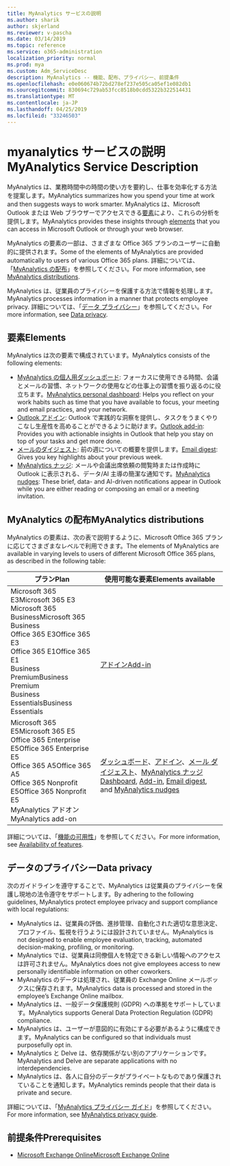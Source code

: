 ```yaml
---
title: MyAnalytics サービスの説明
ms.author: sharik
author: skjerland
ms.reviewer: v-pascha
ms.date: 03/14/2019
ms.topic: reference
ms.service: o365-administration
localization_priority: normal
ms.prod: mya
ms.custom: Adm_ServiceDesc
description: MyAnalytics -- 機能、配布、プライバシー、前提条件
ms.openlocfilehash: e0e060674b72bd278ef237e505ca05ef1e082db1
ms.sourcegitcommit: 830694c729ab53fcc8518b0cdd5322b322514431
ms.translationtype: MT
ms.contentlocale: ja-JP
ms.lasthandoff: 04/25/2019
ms.locfileid: "33246503"
---
```

# <a name="myanalytics-service-description"></a><span data-ttu-id="bd0d6-103">myanalytics サービスの説明</span><span class="sxs-lookup"><span data-stu-id="bd0d6-103">MyAnalytics Service Description</span></span>

<span data-ttu-id="bd0d6-104">MyAnalytics は、業務時間中の時間の使い方を要約し、仕事を効率化する方法を提案します。</span><span class="sxs-lookup"><span data-stu-id="bd0d6-104">MyAnalytics summarizes how you spend your time at work and then suggests ways to work smarter.</span></span> <span data-ttu-id="bd0d6-105">MyAnalytics は、Microsoft Outlook または Web ブラウザーでアクセスできる[要素](#elements)により、これらの分析を提供します。</span><span class="sxs-lookup"><span data-stu-id="bd0d6-105">MyAnalytics provides these insights through [elements](#elements) that you can access in Microsoft Outlook or through your web browser.</span></span>

<span data-ttu-id="bd0d6-106">MyAnalytics の要素の一部は、さまざまな Office 365 プランのユーザーに自動的に提供されます。</span><span class="sxs-lookup"><span data-stu-id="bd0d6-106">Some of the elements of MyAnalytics are provided automatically to users of various Office 365 plans.</span></span> <span data-ttu-id="bd0d6-107">詳細については、「[MyAnalytics の配布](#myanalytics-distributions)」を参照してください。</span><span class="sxs-lookup"><span data-stu-id="bd0d6-107">For more information, see [MyAnalytics distributions](#myanalytics-distributions).</span></span>  

<span data-ttu-id="bd0d6-108">MyAnalytics は、従業員のプライバシーを保護する方法で情報を処理します。</span><span class="sxs-lookup"><span data-stu-id="bd0d6-108">MyAnalytics processes information in a manner that protects employee privacy.</span></span> <span data-ttu-id="bd0d6-109">詳細については、「[データ プライバシー](#data-privacy)」を参照してください。</span><span class="sxs-lookup"><span data-stu-id="bd0d6-109">For more information, see [Data privacy](#data-privacy).</span></span>

## <a name="elements"></a><span data-ttu-id="bd0d6-110">要素</span><span class="sxs-lookup"><span data-stu-id="bd0d6-110">Elements</span></span>

<span data-ttu-id="bd0d6-111">MyAnalytics は次の要素で構成されています。</span><span class="sxs-lookup"><span data-stu-id="bd0d6-111">MyAnalytics consists of the following elements:</span></span>

* <span data-ttu-id="bd0d6-112">[MyAnalytics の個人用ダッシュボード](https://docs.microsoft.com/workplace-analytics/myanalytics/use/dashboard): フォーカスに使用できる時間、会議とメールの習慣、ネットワークの使用などの仕事上の習慣を振り返るのに役立ちます。</span><span class="sxs-lookup"><span data-stu-id="bd0d6-112">[MyAnalytics personal dashboard](https://docs.microsoft.com/workplace-analytics/myanalytics/use/dashboard): Helps you reflect on your work habits such as time that you have available to focus, your meeting and email practices, and your network.</span></span>
* <span data-ttu-id="bd0d6-113">[Outlook アドイン](https://docs.microsoft.com/workplace-analytics/myanalytics/use/add-in): Outlook で実践的な洞察を提供し、タスクをうまくやりこなし生産性を高めることができるように助けます。</span><span class="sxs-lookup"><span data-stu-id="bd0d6-113">[Outlook add-in](https://docs.microsoft.com/workplace-analytics/myanalytics/use/add-in): Provides you with actionable insights in Outlook that help you stay on top of your tasks and get more done.</span></span>
* <span data-ttu-id="bd0d6-114">[メールのダイジェスト](https://docs.microsoft.com/workplace-analytics/myanalytics/use/email-digest): 前の週についての概要を提供します。</span><span class="sxs-lookup"><span data-stu-id="bd0d6-114">[Email digest](https://docs.microsoft.com/workplace-analytics/myanalytics/use/email-digest): Gives you key highlights about your previous week.</span></span>
* <span data-ttu-id="bd0d6-115">[MyAnalytics ナッジ](https://docs.microsoft.com/workplace-analytics/myanalytics/use/mya-notifications): メールや会議出席依頼の閲覧時または作成時に Outlook に表示される、データ/AI 主導の簡潔な通知です。</span><span class="sxs-lookup"><span data-stu-id="bd0d6-115">[MyAnalytics nudges](https://docs.microsoft.com/workplace-analytics/myanalytics/use/mya-notifications): These brief, data- and AI-driven notifications appear in Outlook while you are either reading or composing an email or a meeting invitation.</span></span>

## <a name="myanalytics-distributions"></a><span data-ttu-id="bd0d6-116">MyAnalytics の配布</span><span class="sxs-lookup"><span data-stu-id="bd0d6-116">MyAnalytics distributions</span></span>

<span data-ttu-id="bd0d6-117">MyAnalytics の要素は、次の表で説明するように、Microsoft Office 365 プランに応じてさまざまなレベルで利用できます。</span><span class="sxs-lookup"><span data-stu-id="bd0d6-117">The elements of MyAnalytics are available in varying levels to users of different Microsoft Office 365 plans, as described in the following table:</span></span>

| <span data-ttu-id="bd0d6-118">プラン</span><span class="sxs-lookup"><span data-stu-id="bd0d6-118">Plan</span></span> | <span data-ttu-id="bd0d6-119">使用可能な要素</span><span class="sxs-lookup"><span data-stu-id="bd0d6-119">Elements available</span></span> |
| --- | --- |
| <span data-ttu-id="bd0d6-120">Microsoft 365 E3</span><span class="sxs-lookup"><span data-stu-id="bd0d6-120">Microsoft 365 E3</span></span></br><span data-ttu-id="bd0d6-121">Microsoft 365 Business</span><span class="sxs-lookup"><span data-stu-id="bd0d6-121">Microsoft 365 Business</span></span></br><span data-ttu-id="bd0d6-122">Office 365 E3</span><span class="sxs-lookup"><span data-stu-id="bd0d6-122">Office 365 E3</span></span></br><span data-ttu-id="bd0d6-123">Office 365 E1</span><span class="sxs-lookup"><span data-stu-id="bd0d6-123">Office 365 E1</span></span></br><span data-ttu-id="bd0d6-124">Business Premium</span><span class="sxs-lookup"><span data-stu-id="bd0d6-124">Business Premium</span></span></br><span data-ttu-id="bd0d6-125">Business Essentials</span><span class="sxs-lookup"><span data-stu-id="bd0d6-125">Business Essentials</span></span> | </br></br></br>[<span data-ttu-id="bd0d6-126">アドイン</span><span class="sxs-lookup"><span data-stu-id="bd0d6-126">Add-in</span></span>](https://docs.microsoft.com/en-us/workplace-analytics/myanalytics/use/add-in) |
| <span data-ttu-id="bd0d6-127">Microsoft 365 E5</span><span class="sxs-lookup"><span data-stu-id="bd0d6-127">Microsoft 365 E5</span></span></br><span data-ttu-id="bd0d6-128">Office 365 Enterprise E5</span><span class="sxs-lookup"><span data-stu-id="bd0d6-128">Office 365 Enterprise E5</span></span></br><span data-ttu-id="bd0d6-129">Office 365 A5</span><span class="sxs-lookup"><span data-stu-id="bd0d6-129">Office 365 A5</span></span></br><span data-ttu-id="bd0d6-130">Office 365 Nonprofit E5</span><span class="sxs-lookup"><span data-stu-id="bd0d6-130">Office 365 Nonprofit E5</span></span></br><span data-ttu-id="bd0d6-131">MyAnalytics アドオン</span><span class="sxs-lookup"><span data-stu-id="bd0d6-131">MyAnalytics add-on</span></span> | </br><span data-ttu-id="bd0d6-132">[ダッシュボード](https://docs.microsoft.com/en-us/workplace-analytics/myanalytics/use/dashboard)、[アドイン](https://docs.microsoft.com/en-us/workplace-analytics/myanalytics/use/add-in)、[メール ダイジェスト](https://docs.microsoft.com/en-us/workplace-analytics/myanalytics/use/email-digest)、[MyAnalytics ナッジ](https://docs.microsoft.com/en-us/workplace-analytics/myanalytics/use/mya-notifications)</span><span class="sxs-lookup"><span data-stu-id="bd0d6-132">[Dashboard](https://docs.microsoft.com/en-us/workplace-analytics/myanalytics/use/dashboard), [Add-in](https://docs.microsoft.com/en-us/workplace-analytics/myanalytics/use/add-in), [Email digest](https://docs.microsoft.com/en-us/workplace-analytics/myanalytics/use/email-digest), and [MyAnalytics nudges](https://docs.microsoft.com/en-us/workplace-analytics/myanalytics/use/mya-notifications)</span></span> |

<span data-ttu-id="bd0d6-133">詳細については、「[機能の可用性](https://docs.microsoft.com/workplace-analytics/myanalytics/overview/plans-environments)」を参照してください。</span><span class="sxs-lookup"><span data-stu-id="bd0d6-133">For more information, see [Availability of features](https://docs.microsoft.com/workplace-analytics/myanalytics/overview/plans-environments).</span></span>

## <a name="data-privacy"></a><span data-ttu-id="bd0d6-134">データのプライバシー</span><span class="sxs-lookup"><span data-stu-id="bd0d6-134">Data privacy</span></span>

<span data-ttu-id="bd0d6-135">次のガイドラインを遵守することで、MyAnalytics は従業員のプライバシーを保護し現地の法令遵守をサポートします。</span><span class="sxs-lookup"><span data-stu-id="bd0d6-135">By adhering to the following guidelines, MyAnalytics protect employee privacy and support compliance with local regulations:</span></span>

* <span data-ttu-id="bd0d6-136">MyAnalytics は、従業員の評価、進捗管理、自動化された適切な意思決定、プロファイル、監視を行うようには設計されていません。</span><span class="sxs-lookup"><span data-stu-id="bd0d6-136">MyAnalytics is not designed to enable employee evaluation, tracking, automated decision-making, profiling, or monitoring.</span></span>
* <span data-ttu-id="bd0d6-137">MyAnalytics では、従業員は同僚個人を特定できる新しい情報へのアクセスは許可されません。</span><span class="sxs-lookup"><span data-stu-id="bd0d6-137">MyAnalytics does not give employees access to new personally identifiable information on other coworkers.</span></span>
* <span data-ttu-id="bd0d6-138">MyAnalytics のデータは処理され、従業員の Exchange Online メールボックスに保存されます。</span><span class="sxs-lookup"><span data-stu-id="bd0d6-138">MyAnalytics data is processed and stored in the employee’s Exchange Online mailbox.</span></span>
* <span data-ttu-id="bd0d6-139">MyAnalytics は、一般データ保護規則 (GDPR) への準拠をサポートしています。</span><span class="sxs-lookup"><span data-stu-id="bd0d6-139">MyAnalytics supports General Data Protection Regulation (GDPR) compliance.</span></span>
* <span data-ttu-id="bd0d6-140">MyAnalytics は、ユーザーが意図的に有効にする必要があるように構成できます。</span><span class="sxs-lookup"><span data-stu-id="bd0d6-140">MyAnalytics can be configured so that individuals must purposefully opt in.</span></span>
* <span data-ttu-id="bd0d6-141">MyAnalytics と Delve は、依存関係がない別のアプリケーションです。</span><span class="sxs-lookup"><span data-stu-id="bd0d6-141">MyAnalytics and Delve are separate applications with no interdependencies.</span></span>
* <span data-ttu-id="bd0d6-142">MyAnalytics は、各人に自分のデータがプライベートなものであり保護されていることを通知します。</span><span class="sxs-lookup"><span data-stu-id="bd0d6-142">MyAnalytics reminds people that their data is private and secure.</span></span>

<span data-ttu-id="bd0d6-143">詳細については、「[MyAnalytics プライバシー ガイド](https://docs.microsoft.com/workplace-analytics/myanalytics/overview/privacy-guide)」を参照してください。</span><span class="sxs-lookup"><span data-stu-id="bd0d6-143">For more information, see [MyAnalytics privacy guide](https://docs.microsoft.com/workplace-analytics/myanalytics/overview/privacy-guide).</span></span>

## <a name="prerequisites"></a><span data-ttu-id="bd0d6-144">前提条件</span><span class="sxs-lookup"><span data-stu-id="bd0d6-144">Prerequisites</span></span>

* [<span data-ttu-id="bd0d6-145">Microsoft Exchange Online</span><span class="sxs-lookup"><span data-stu-id="bd0d6-145">Microsoft Exchange Online</span></span>](https://docs.microsoft.com/office365/servicedescriptions/exchange-online-service-description/exchange-online-service-description)
